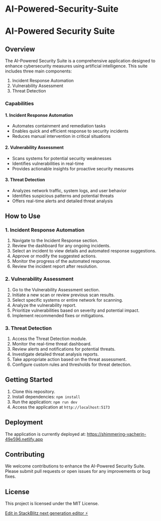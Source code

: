# AI-Powered-Security-Suite

# AI-Powered Security Suite

## Overview

The AI-Powered Security Suite is a comprehensive application designed to enhance cybersecurity measures using artificial intelligence. This suite includes three main components:

1. Incident Response Automation
2. Vulnerability Assessment
3. Threat Detection

### Capabilities

#### 1. Incident Response Automation

- Automates containment and remediation tasks
- Enables quick and efficient response to security incidents
- Reduces manual intervention in critical situations

#### 2. Vulnerability Assessment

- Scans systems for potential security weaknesses
- Identifies vulnerabilities in real-time
- Provides actionable insights for proactive security measures

#### 3. Threat Detection

- Analyzes network traffic, system logs, and user behavior
- Identifies suspicious patterns and potential threats
- Offers real-time alerts and detailed threat analysis

## How to Use

### 1. Incident Response Automation

1. Navigate to the Incident Response section.
2. Review the dashboard for any ongoing incidents.
3. Select an incident to view details and automated response suggestions.
4. Approve or modify the suggested actions.
5. Monitor the progress of the automated response.
6. Review the incident report after resolution.

### 2. Vulnerability Assessment

1. Go to the Vulnerability Assessment section.
2. Initiate a new scan or review previous scan results.
3. Select specific systems or entire network for scanning.
4. Analyze the vulnerability report.
5. Prioritize vulnerabilities based on severity and potential impact.
6. Implement recommended fixes or mitigations.

### 3. Threat Detection

1. Access the Threat Detection module.
2. Monitor the real-time threat dashboard.
3. Review alerts and notifications for potential threats.
4. Investigate detailed threat analysis reports.
5. Take appropriate action based on the threat assessment.
6. Configure custom rules and thresholds for threat detection.

## Getting Started

1. Clone this repository.
2. Install dependencies: `npm install`
3. Run the application: `npm run dev`
4. Access the application at `http://localhost:5173`

## Deployment

The application is currently deployed at: https://shimmering-vacherin-49e596.netlify.app

## Contributing

We welcome contributions to enhance the AI-Powered Security Suite. Please submit pull requests or open issues for any improvements or bug fixes.

## License

This project is licensed under the MIT License.


[Edit in StackBlitz next generation editor ⚡️](https://stackblitz.com/~/github.com/abisong/AI-Powered-Security-Suite)
